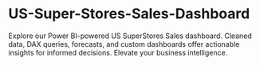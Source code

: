 # US-Super-Stores-Sales-Dashboard
Explore our Power BI-powered US SuperStores Sales dashboard. Cleaned data, DAX queries, forecasts, and custom dashboards offer actionable insights for informed decisions. Elevate your business intelligence.
